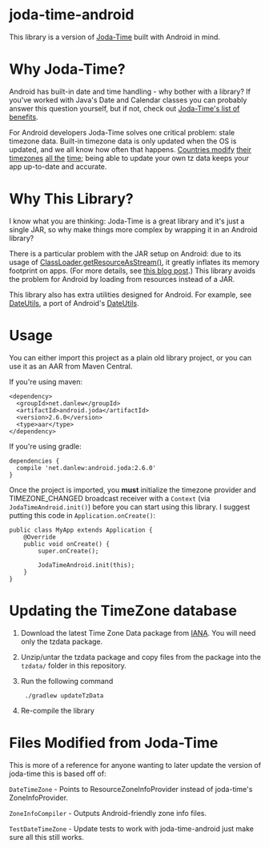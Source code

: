 joda-time-android
=================

This library is a version of [Joda-Time](https://github.com/JodaOrg/joda-time) built with Android in mind.

Why Joda-Time?
==============

Android has built-in date and time handling - why bother with a library?  If you've worked with Java's Date and Calendar classes you can probably answer this question yourself, but if not, check out [Joda-Time's list of benefits](http://www.joda.org/joda-time/#Why_Joda-Time).

For Android developers Joda-Time solves one critical problem: stale timezone data.  Built-in timezone data is only updated when the OS is updated, and we all know how often that happens.  [Countries modify](http://www.bbc.co.uk/news/world-europe-15512177) [their timezones](http://www.heraldsun.com.au/news/breaking-news/samoa-to-move-the-international-dateline/story-e6frf7jx-1226051660380) [all the](http://www.indystar.com/apps/pbcs.dll/article?AID=/20070207/LOCAL190108/702070524/0/LOCAL) [time](http://uk.reuters.com/article/oilRpt/idUKBLA65048420070916); being able to update your own tz data keeps your app up-to-date and accurate.

Why This Library?
=================

I know what you are thinking: Joda-Time is a great library and it's just a single JAR, so why make things more complex by wrapping it in an Android library?

There is a particular problem with the JAR setup on Android: due to its usage of [ClassLoader.getResourceAsStream()](http://developer.android.com/reference/java/lang/ClassLoader.html#getResourceAsStream%28java.lang.String%29), it greatly inflates its memory footprint on apps.  (For more details, see [this blog post](http://blog.danlew.net/2013/08/20/joda_time_s_memory_issue_in_android/).)  This library avoids the problem for Android by loading from resources instead of a JAR.

This library also has extra utilities designed for Android.  For example, see [DateUtils](library/src/net/danlew/android/joda/DateUtils.java), a port of Android's [DateUtils](http://developer.android.com/reference/android/text/format/DateUtils.html).

Usage
=====

You can either import this project as a plain old library project, or you can use it as an AAR from Maven Central.

If you're using maven:

    <dependency>
      <groupId>net.danlew</groupId>
      <artifactId>android.joda</artifactId>
      <version>2.6.0</version>
      <type>aar</type>
    </dependency>

If you're using gradle:

    dependencies {
      compile 'net.danlew:android.joda:2.6.0'
    }

Once the project is imported, you **must** initialize the timezone provider and TIMEZONE_CHANGED broadcast receiver with a `Context` (via `JodaTimeAndroid.init()`) before you can start using this library.  I suggest putting this code in `Application.onCreate()`:

    public class MyApp extends Application {
        @Override
        public void onCreate() {
            super.onCreate();
          
            JodaTimeAndroid.init(this);
        }
    }

Updating the TimeZone database
==============================

1. Download the latest Time Zone Data package from [IANA](http://www.iana.org/time-zones).  You will need only the tzdata package.
2. Unzip/untar the tzdata package and copy files from the package into the `tzdata/` folder in this repository.
3. Run the following command

        ./gradlew updateTzData

4. Re-compile the library

Files Modified from Joda-Time
=============================

This is more of a reference for anyone wanting to later update the version of joda-time this is based off of:

`DateTimeZone` - Points to ResourceZoneInfoProvider instead of joda-time's ZoneInfoProvider.

`ZoneInfoCompiler` - Outputs Android-friendly zone info files.

`TestDateTimeZone` - Update tests to work with joda-time-android just make sure all this still works.
